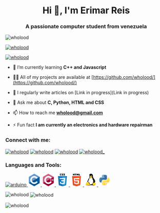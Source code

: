 <h1 align="center">Hi 👋, I'm Erimar Reis</h1>
<h3 align="center">A passionate computer student from venezuela</h3>

<p align="left"> <img src="https://komarev.com/ghpvc/?username=wholood&label=Profile%20views&color=0e75b6&style=flat" alt="wholood" /> </p>

<p align="left"> <a href="https://github.com/ryo-ma/github-profile-trophy"><img src="https://github-profile-trophy.vercel.app/?username=wholood" alt="wholood" /></a> </p>

<p align="left"> <a href="https://twitter.com/wholood" target="blank"><img src="https://img.shields.io/twitter/follow/wholood?logo=twitter&style=for-the-badge" alt="wholood" /></a> </p>

- 🌱 I’m currently learning **C++ and Javascript**

- 👨‍💻 All of my projects are available at [https://github.com/wholood/](https://github.com/wholood/)

- 📝 I regularly write articles on [Link in progress](Link in progress)

- 💬 Ask me about **C, Python, HTML and CSS**

- 📫 How to reach me **wholood@gmail.com**

- ⚡ Fun fact **I am currently an electronics and hardware repairman**

<h3 align="left">Connect with me:</h3>
<p align="left">
<a href="https://twitter.com/wholood" target="blank"><img align="center" src="https://raw.githubusercontent.com/rahuldkjain/github-profile-readme-generator/master/src/images/icons/Social/twitter.svg" alt="wholood" height="30" width="40" /></a>
<a href="https://linkedin.com/in/wholood" target="blank"><img align="center" src="https://raw.githubusercontent.com/rahuldkjain/github-profile-readme-generator/master/src/images/icons/Social/linked-in-alt.svg" alt="wholood" height="30" width="40" /></a>
<a href="https://fb.com/wholood" target="blank"><img align="center" src="https://raw.githubusercontent.com/rahuldkjain/github-profile-readme-generator/master/src/images/icons/Social/facebook.svg" alt="wholood" height="30" width="40" /></a>
<a href="https://instagram.com/wholood_" target="blank"><img align="center" src="https://raw.githubusercontent.com/rahuldkjain/github-profile-readme-generator/master/src/images/icons/Social/instagram.svg" alt="wholood_" height="30" width="40" /></a>
</p>

<h3 align="left">Languages and Tools:</h3>
<p align="left"> <a href="https://www.arduino.cc/" target="_blank" rel="noreferrer"> <img src="https://cdn.worldvectorlogo.com/logos/arduino-1.svg" alt="arduino" width="40" height="40"/> </a> <a href="https://www.cprogramming.com/" target="_blank" rel="noreferrer"> <img src="https://raw.githubusercontent.com/devicons/devicon/master/icons/c/c-original.svg" alt="c" width="40" height="40"/> </a> <a href="https://www.w3schools.com/cpp/" target="_blank" rel="noreferrer"> <img src="https://raw.githubusercontent.com/devicons/devicon/master/icons/cplusplus/cplusplus-original.svg" alt="cplusplus" width="40" height="40"/> </a> <a href="https://www.w3schools.com/css/" target="_blank" rel="noreferrer"> <img src="https://raw.githubusercontent.com/devicons/devicon/master/icons/css3/css3-original-wordmark.svg" alt="css3" width="40" height="40"/> </a> <a href="https://www.w3.org/html/" target="_blank" rel="noreferrer"> <img src="https://raw.githubusercontent.com/devicons/devicon/master/icons/html5/html5-original-wordmark.svg" alt="html5" width="40" height="40"/> </a> <a href="https://www.linux.org/" target="_blank" rel="noreferrer"> <img src="https://raw.githubusercontent.com/devicons/devicon/master/icons/linux/linux-original.svg" alt="linux" width="40" height="40"/> </a> <a href="https://www.python.org" target="_blank" rel="noreferrer"> <img src="https://raw.githubusercontent.com/devicons/devicon/master/icons/python/python-original.svg" alt="python" width="40" height="40"/> </a> </p>

<p><img align="left" src="https://github-readme-stats.vercel.app/api/top-langs?username=wholood&show_icons=true&locale=en&layout=compact" alt="wholood" /></p>

<p>&nbsp;<img align="center" src="https://github-readme-stats.vercel.app/api?username=wholood&show_icons=true&locale=en" alt="wholood" /></p>

<p><img align="center" src="https://github-readme-streak-stats.herokuapp.com/?user=wholood&" alt="wholood" /></p>
